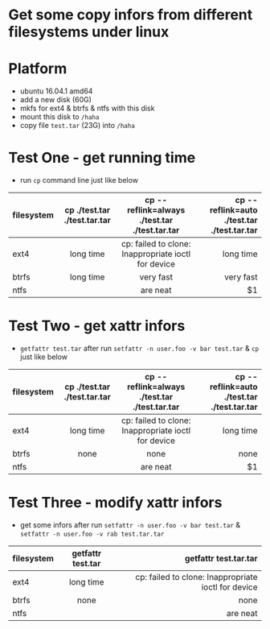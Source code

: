 # Get some copy infors from different filesystems under linux

# Platform
+ ubuntu 16.04.1 amd64
+ add a new disk (60G)
+ mkfs for ext4 & btrfs & ntfs with this disk
+ mount this disk to `/haha`
+ copy file `test.tar` (23G) into `/haha`

# Test One - get running time
+ run `cp` command line just like below

| filesystem | cp ./test.tar ./test.tar.tar | cp --reflink=always ./test.tar ./test.tar.tar       | cp --reflink=auto ./test.tar ./test.tar.tar |
| ---------- |:----------------------------:|:---------------------------------------------------:| -------------------------------------------:|
| ext4       | long time                    | cp: failed to clone: Inappropriate ioctl for device | long time                                   |
| btrfs      | long time                    | very fast                                           | very fast                                   |
| ntfs       |   | are neat      |    $1 |

# Test Two - get xattr infors
+ `getfattr test.tar` after run `setfattr -n user.foo -v bar test.tar` & `cp` just like below

| filesystem | cp ./test.tar ./test.tar.tar | cp --reflink=always ./test.tar ./test.tar.tar | cp --reflink=auto ./test.tar ./test.tar.tar |
| ---------- |:----------------------------:|:---------------------------------------------:| -------------------------------------------:|
| ext4       | long time | cp: failed to clone: Inappropriate ioctl for device | long time |
| btrfs      | none                    | none                                     | none                                   |
| ntfs       |   | are neat      |    $1 |

# Test Three - modify xattr infors
+ get some infors after run `setfattr -n user.foo -v bar test.tar` & `setfattr -n user.foo -v rab test.tar.tar`

| filesystem | getfattr test.tar | getfattr test.tar.tar |
| ---------- |:----------------------------:|-------------------------------------------:|
| ext4       | long time | cp: failed to clone: Inappropriate ioctl for device |
| btrfs      | none                    | none                                     | 
| ntfs       |   | are neat      |
